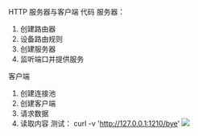 HTTP   服务器与客户端 代码 
服务器：
1. 创建路由器
2. 设备路由规则
3. 创建服务器
4. 监听端口并提供服务

客户端
1. 创建连接池
2. 创建客户端
3. 请求数据
4. 读取内容
测试： curl -v 'http://127.0.0.1:1210/bye'
   <img src="../../../../../var/folders/m2/8tqyqj754ll8pm2yr06p5__40000gp/T/TemporaryItems/NSIRD_screencaptureui_3FLJZm/截屏2023-05-14 21.55.28.png"/>
